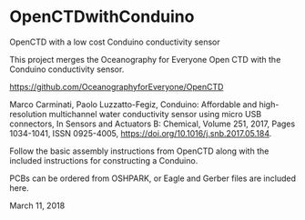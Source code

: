 # OpenCTDwithConduino
OpenCTD with a low cost Conduino conductivity sensor

This project merges the Oceanography for Everyone Open CTD with the Conduino conductivity sensor.

https://github.com/OceanographyforEveryone/OpenCTD

Marco Carminati, Paolo Luzzatto-Fegiz,
Conduino: Affordable and high-resolution multichannel water conductivity sensor using micro USB connectors,
In Sensors and Actuators B: Chemical, Volume 251, 2017, Pages 1034-1041, ISSN 0925-4005,
https://doi.org/10.1016/j.snb.2017.05.184.

Follow the basic assembly instructions from OpenCTD along with the included instructions for constructing
a Conduino.

PCBs can be ordered from OSHPARK, or Eagle and Gerber files are included here.

March 11, 2018

